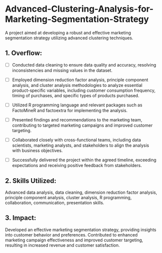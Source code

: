 # Advanced-Clustering-Analysis-for-Marketing-Segmentation-Strategy
A project aimed at developing a robust and effective marketing segmentation strategy utilizing advanced clustering techniques. 

## 1. Overflow:

- [ ] Conducted data cleaning to ensure data quality and accuracy, resolving inconsistencies and missing values in the dataset.

- [ ] Employed dimension reduction factor analysis, principle component analysis, and cluster analysis methodologies to analyze essential product-specific variables, including customer consumption frequency, timing of purchases, and specific types of products purchased.

- [ ] Utilized R programming language and relevant packages such as FactoMineR and factoextra for implementing the analysis.

- [ ] Presented findings and recommendations to the marketing team, contributing to targeted marketing campaigns and improved customer targeting.

- [ ] Collaborated closely with cross-functional teams, including data scientists, marketing analysts, and stakeholders to align the analysis with business objectives.

- [ ] Successfully delivered the project within the agreed timeline, exceeding expectations and receiving positive feedback from stakeholders.

## 2. Skills Utilized: 

Advanced data analysis, data cleaning, dimension reduction factor analysis, principle component analysis, cluster analysis, R programming, collaboration, communication, presentation skills.

## 3. Impact: 

Developed an effective marketing segmentation strategy, providing insights into customer behavior and preferences. Contributed to enhanced marketing campaign effectiveness and improved customer targeting, resulting in increased revenue and customer satisfaction.
